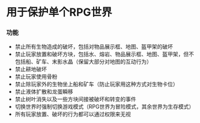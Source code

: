 用于保护单个RPG世界
===============
### 功能
+ 禁止所有生物造成的破坏，包括对物品展示框、地图、盔甲架的破坏
+ 禁止玩家放置和破坏方块，包括水、熔岩、物品展示框、地图、盔甲架，但不包括船、矿车、末影水晶（保留大部分对地图的互动行为）
+ 禁止耕地破坏
+ 禁止玩家使用骨粉
+ 禁止除玩家外的生物坐上船和矿车（防止玩家用这种方式对生物卡位）
+ 禁止液体扩散和龙蛋瞬移
+ 禁止树叶消失以及一些方块间接被破坏和转变的事件
+ 切换世界时强制切换游戏模式（RPG世界为冒险模式，其余世界为生存模式）
+ 所有玩家放置、破坏的行为都可以通过权限来无视
